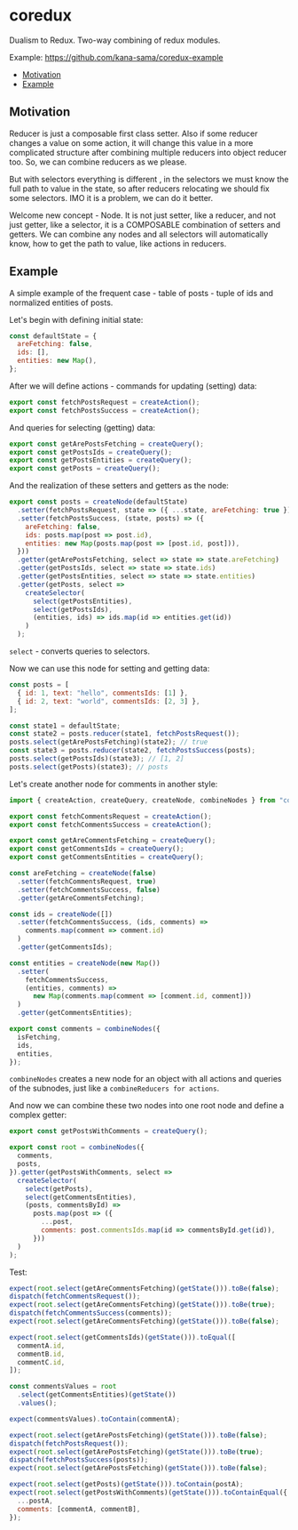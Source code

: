 # coredux
Dualism to Redux. Two-way combining of redux modules.

Example: https://github.com/kana-sama/coredux-example

- [Motivation](#motivation)
- [Example](#example)

## Motivation
Reducer is just a composable first class setter. Also if some reducer changes a value on some action, it will change this value in a more complicated structure after combining multiple reducers into object reducer too. So, we can combine reducers as we please.

But with selectors everything is different , in the selectors we must know the full path to value in the state, so after reducers relocating we should fix some selectors. IMO it is a problem, we can do it better.

Welcome new concept - Node. It is not just setter, like a reducer, and not just getter, like a selector, it is a COMPOSABLE combination of setters and getters. We can combine any nodes and all selectors will automatically know, how to get the path to value, like actions in reducers.

## Example
A simple example of the frequent case - table of posts - tuple of ids and normalized entities of posts.

Let's begin with defining initial state:
```javascript
const defaultState = {
  areFetching: false,
  ids: [],
  entities: new Map(),
};
```

After we will define actions - commands for updating (setting) data:
```javascript
export const fetchPostsRequest = createAction();
export const fetchPostsSuccess = createAction();
```

And queries for selecting (getting) data:
```javascript
export const getArePostsFetching = createQuery();
export const getPostsIds = createQuery();
export const getPostsEntities = createQuery();
export const getPosts = createQuery();
```

And the realization of these setters and getters as the node:
```javascript
export const posts = createNode(defaultState)
  .setter(fetchPostsRequest, state => ({ ...state, areFetching: true }))
  .setter(fetchPostsSuccess, (state, posts) => ({
    areFetching: false,
    ids: posts.map(post => post.id),
    entities: new Map(posts.map(post => [post.id, post])),
  }))
  .getter(getArePostsFetching, select => state => state.areFetching)
  .getter(getPostsIds, select => state => state.ids)
  .getter(getPostsEntities, select => state => state.entities)
  .getter(getPosts, select =>
    createSelector(
      select(getPostsEntities),
      select(getPostsIds),
      (entities, ids) => ids.map(id => entities.get(id))
    )
  );
```

`select` - converts queries to selectors.

Now we can use this node for setting and getting data:
```javascript
const posts = [
  { id: 1, text: "hello", commentsIds: [1] },
  { id: 2, text: "world", commentsIds: [2, 3] },
];

const state1 = defaultState;
const state2 = posts.reducer(state1, fetchPostsRequest());
posts.select(getArePostsFetching)(state2); // true
const state3 = posts.reducer(state2, fetchPostsSuccess(posts);
posts.select(getPostsIds)(state3); // [1, 2]
posts.select(getPosts)(state3); // posts
```

Let's create another node for comments in another style:
```javascript
import { createAction, createQuery, createNode, combineNodes } from "coredux";

export const fetchCommentsRequest = createAction();
export const fetchCommentsSuccess = createAction();

export const getAreCommentsFetching = createQuery();
export const getCommentsIds = createQuery();
export const getCommentsEntities = createQuery();

const areFetching = createNode(false)
  .setter(fetchCommentsRequest, true)
  .setter(fetchCommentsSuccess, false)
  .getter(getAreCommentsFetching);

const ids = createNode([])
  .setter(fetchCommentsSuccess, (ids, comments) =>
    comments.map(comment => comment.id)
  )
  .getter(getCommentsIds);

const entities = createNode(new Map())
  .setter(
    fetchCommentsSuccess,
    (entities, comments) =>
      new Map(comments.map(comment => [comment.id, comment]))
  )
  .getter(getCommentsEntities);

export const comments = combineNodes({
  isFetching,
  ids,
  entities,
});
```

`combineNodes` creates a new node for an object with all actions and queries of the subnodes, just like a `combineReducers for actions`.

And now we can combine these two nodes into one root node and define a complex getter:
```javascript
export const getPostsWithComments = createQuery();

export const root = combineNodes({
  comments,
  posts,
}).getter(getPostsWithComments, select =>
  createSelector(
    select(getPosts),
    select(getCommentsEntities),
    (posts, commentsById) =>
      posts.map(post => ({
        ...post,
        comments: post.commentsIds.map(id => commentsById.get(id)),
      }))
  )
);
```

Test:
```javascript
expect(root.select(getAreCommentsFetching)(getState())).toBe(false);
dispatch(fetchCommentsRequest());
expect(root.select(getAreCommentsFetching)(getState())).toBe(true);
dispatch(fetchCommentsSuccess(comments));
expect(root.select(getAreCommentsFetching)(getState())).toBe(false);

expect(root.select(getCommentsIds)(getState())).toEqual([
  commentA.id,
  commentB.id,
  commentC.id,
]);

const commentsValues = root
  .select(getCommentsEntities)(getState())
  .values();

expect(commentsValues).toContain(commentA);

expect(root.select(getArePostsFetching)(getState())).toBe(false);
dispatch(fetchPostsRequest());
expect(root.select(getArePostsFetching)(getState())).toBe(true);
dispatch(fetchPostsSuccess(posts));
expect(root.select(getArePostsFetching)(getState())).toBe(false);

expect(root.select(getPosts)(getState())).toContain(postA);
expect(root.select(getPostsWithComments)(getState())).toContainEqual({
  ...postA,
  comments: [commentA, commentB],
});
```
